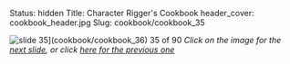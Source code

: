 Status: hidden
Title: Character Rigger's Cookbook
header_cover: cookbook_header.jpg
Slug: cookbook/cookbook_35

![slide 35](https://dl.dropboxusercontent.com/u/2977490/presentations/cookbook/img35.jpg)](cookbook/cookbook_36)
35 of 90
_Click on the image for the [next slide](cookbook/cookbook_36), or click [here for the previous one](cookbook/cookbook_34)_
